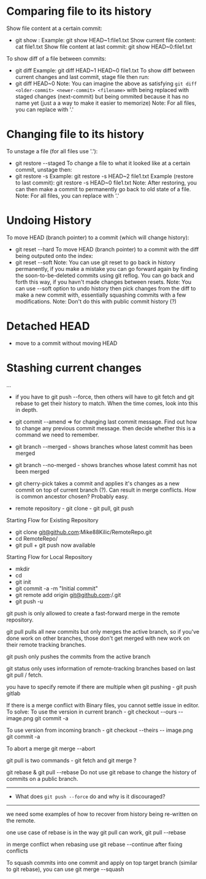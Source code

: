 # Comparing file to its history

Show file content at a certain commit:
- git show <commit>:<filename>
Example: git show HEAD~1:file1.txt
Show current file content: cat file1.txt
Show file content at last commit: git show HEAD~0:file1.txt

To show diff of a file between commits:
- git diff <older-commit> <newer-commit> <filename>
Example: git diff HEAD~1 HEAD~0 file1.txt
To show diff between current changes and last commit, stage file then run:
- git diff HEAD~0 <filename>
Note: You can imagine the above as satisfying `git diff <older-commit> <newer-commit> <filename>` with <newer-commit> being replaced with staged changes (next-commit) but being ommited because it has no name yet (just a a way to make it easier to memorize) 
Note: For all files, you can replace <filename> with '.'



# Changing file to its history

To unstage a file (for all files use '.'):
- git restore --staged <filename>
To change a file to what it looked like at a certain commit, unstage then:
- git restore -s <commit> <filename>
Example: git restore -s HEAD~2 file1.txt
Example (restore to last commit): git restore -s HEAD~0 file1.txt 
Note: After restoring, you can then make a commit to permanently go back to old state of a file.  
Note: For all files, you can replace <filename> with '.'



# Undoing History

To move HEAD (branch pointer) to a commit (which will change history):
- git reset --hard <commit>
To move HEAD (branch pointer) to a commit with the diff being outputed onto the index:
- git reset --soft <commit>
Note: You can use git reset to go back in history permanently, if you make a mistake you can go forward again by finding the soon-to-be-deleted commits using git reflog. You can go back and forth this way, if you havn't made changes between resets. 
Note: You can use --soft option to undo history then pick changes from the diff to make a new commit with, essentially squashing commits with a few modifications.
Note: Don't do this with public commit history (?)




# Detached HEAD
- move to a commit without moving HEAD

# Stashing current changes
...


- if you have to git push --force, then others will have to git fetch and git rebase to get their history to match. When the time comes, look into this in depth.

- git commit --amend => for changing last commit message. Find out how to change any previous commit message. then decide whether this is a command we need to remember.

- git branch --merged - shows branches whose latest commit has been merged
- git branch --no-merged - shows branches whose latest commit has not been merged

- git cherry-pick takes a commit and applies it's changes as a new commit on top of current branch (?). Can result in merge conflicts. How is common ancestor chosen? Probably easy. 

- remote repository - git clone <repo> - git pull, git push

Starting Flow for Existing Repository
- git clone git@github.com:Mike88Kilic/RemoteRepo.git
- cd RemoteRepo/
- git pull + git push now available

Starting Flow for Local Repository
- mkdir <reponame>
- cd <reponame>
- git init
- git commit -a -m "Initial commit"
- git remote add origin git@github.com:<account>/<reponame>.git
- git push -u

git push is only allowed to create a fast-forward merge in the remote repository. 

git pull pulls all new commits but only merges the active branch, so if you've done work on other branches, those don't get merged with new work on their remote tracking branches.

git push only pushes the commits from the active branch

git status only uses information of remote-tracking branches based on last git pull / fetch. 

you have to specify remote if there are multiple when git pushing - git push gitlab

If there is a merge conflict with Binary files, you cannot settle issue in editor. To solve:
To use the version in current branch - 
git checkout --ours -- image.png
git commit -a

To use version from incoming branch -
git checkout --theirs -- image.png
git commit -a

To abort a merge
git merge --abort

git pull is two commands - git fetch and git merge ?

git rebase & git pull --rebase
Do not use git rebase to change the history of commits on a public branch.

--------

- What does `git push --force` do and why is it discouraged?



--------
we need some examples of how to recover from history being re-written on the remote. 


one use case of rebase is in the way git pull can work, git pull --rebase

in merge conflict when rebasing use git rebase --continue after fixing conflicts

To squash commits into one commit and apply on top target branch (similar to git rebase), you can use git merge --squash <branch> 
